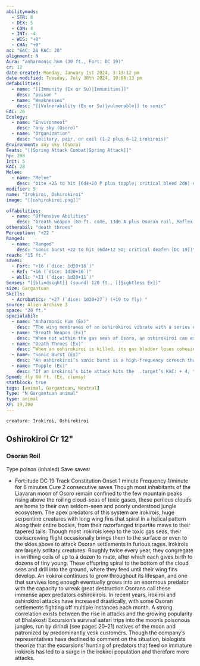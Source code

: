 ```yaml
---
abilitymods:
  - STR: 8
  - DEX: 5
  - CON: 4
  - INT: -4
  - WIS: "+0"
  - CHA: "+0"
ac: "EAC: 26 KAC: 28"
alignment: N
Aura: "anharmonic hum (30 ft., Fort: DC 19)"
cr: 12
date created: Monday, January 1st 2024, 3:13:12 pm
date modified: Tuesday, July 30th 2024, 10:08:13 pm
defabilities:
  - name: "[[Immunity (Ex or Su)|Immunities]]"
    desc: "poison "
  - name: "Weaknesses"
    desc: "[[Vulnerability (Ex or Su)|vulnerable]] to sonic"
EAC: 26
Ecology:
  - name: "Environment"
    desc: "any sky (Osoro)"
  - name: "Organization"
    desc: "solitary, pair, or coil (1–2 plus 6–12 irokirois)"
Environment: any sky (Osoro)
Feats: "[[Spring Attack Combat|Spring Attack]]"
hp: 208
Init: 5
KAC: 28
Melee:
  - name: "Melee"
    desc: "bite +25 to hit (6d4+20 P plus topple; critical bleed 2d6) or wing +25 to hit (6d4+20 S; critical bleed 2d4)"
modifier: 5
name: "Irokiroi, Oshirokiroi"
image: "[[oshirokiroi.png]]"

offabilities:
  - name: "Offensive Abilities"
    desc: "breath weapon (60-ft. cone, 13d6 A plus Osoran roil, Reflex DC 19 half)"
otherabil: "death throes"
Perception: "+22 "
Ranged:
  - name: "Ranged"
    desc: "sonic burst +22 to hit (6d4+12 So; critical deafen [DC 19])"
reach: "15 ft."
saves:
  - Fort: "+16 (`dice: 1d20+16`)"
  - Ref: "+16 (`dice: 1d20+16`)"
  - Will: "+11 (`dice: 1d20+11`)"
Senses: "[[blindsight]] (sound) 120 ft., [[Sightless Ex]]"
size: Gargantuan
Skills:
  - Acrobatics: "+27 (`dice: 1d20+27`) (+19 to fly) "
source: Alien Archive 3 
space: "20 ft."
specialabil:
  - name: "Anharmonic Hum (Ex)"
    desc: "The wing membranes of an oshirokiroi vibrate with a series of anharmonic frequencies. A creature that enters or starts its turn within 30 feet of an oshirokiroi takes 3d4 sonic damage (fortitude DC 19 half)."
  - name: "Breath Weapon (Ex)"
    desc: "When not within the gas seas of Osoro, an oshirokiroi can expel extra gas stored in its gas bladder as a standard action, dealing acid damage and exposing creatures in the area to Osoran roil poison. An oshirokiroi can use this breath weapon only once each time it emerges from the gas seas; reentering the gas sea refreshes this ability."
  - name: "Death Throes (Ex)"
    desc: “When an oshirokiroi is killed, its gas bladder loses cohesion and explodes in a burst of high-frequency sound and toxic gases. Each creature within 20 feet of the oshirokiroi takes 6d6 sonic damage and is deafened for 1d4 rounds. with a successful DC 19 Fortitude save, a creature takes half the damage and negates the deafened effect. The area in a radius of 50 feet from the oshirokiroi becomes a dense cloud of toxic fumes that provide concealment. A creature that enters or starts its turn in the cloud takes 4d4 acid damage and is exposed to Osoran roil poison. The cloud can be dispersed in the same way as [[Fog Cloud]]  and otherwise dissipates on its own in 1 minute.”
  - name: "Sonic Burst (Ex)"
    desc: "An oshirokiroi’s sonic burst is a high-frequency screech that can target a single creature within 40 feet. In addition, an oshirokiroi’s sonic burst has the deafen critical hit effect (DC 19)."
  - name: "Topple (Ex)"
    desc: "If an irokiroi’s bite attack hits the  .target’s KAC: + 4, the irokiroi deals its normal damage and automatically trips the target (this takes no action)."
Speed: fly 60 ft. (Ex, clumsy)
statblock: true
tags: [animal, Gargantuan, Neutral]
Type: "N Gargantuan animal"
type: animal
XP: 19,200
---
```


```statblock
creature: Irokiroi, Oshirokiroi
```

## Oshirokiroi Cr 12"

### Osoran Roil

Type poison (inhaled)
Save saves:
  - Fort:itude DC 19
Track Constitution
Onset 1 minute
Frequency 1/minute for 6 minutes
Cure 2 consecutive saves
Though most inhabitants of the Liavaran moon of Osoro remain confined to the few mountain peaks rising above the roiling cloud-seas of toxic gases, these perilous clouds are home to their own seldom-seen and poorly understood jungle ecosystem. The apex predators of this system are irokirois, huge serpentine creatures with long wing fins that spiral in a helical pattern along their entire bodies, from their razorfanged tripartite maws to their tapered tails. Though most irokirois keep to the toxic gas seas, their corkscrewing flight occasionally brings them to the surface or even to the skies above to attack Osoran settlements in furious rages.
Irokirois are largely solitary creatures. Roughly twice every year, they congregate in writhing coils of up to a dozen to mate, after which each gives birth to dozens of tiny young. These offspring spiral to the bottom of the cloud seas and drill into the ground, where they feed until their wing fins develop. An irokiroi continues to grow throughout its lifespan, and one that survives long enough eventually grows into an enormous predator with the capacity to wreak great destruction
Osorans call these immense apex predators oshirokirois.
In recent years, irokiroi and oshirokiroi attacks have increased drastically, with some Osoran settlements fighting off multiple instances each month. A strong correlation exists between the rise in attacks and the growing popularity of Bhalakosti Excursion’s survival safari trips into the moon’s poisonous jungles, run by dirindi (see pages 20–21) natives of the moon and patronized by predominantly vesk customers. Though the company’s representatives have declined to comment on the situation, biologists theorize that the excursions’ hunting of predators that feed on immature irokirois has led to a surge in the irokiroi population and therefore more attacks.
